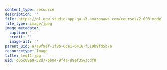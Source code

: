 ```yaml
---
content_type: resource
description: ''
file: https://ol-ocw-studio-app-qa.s3.amazonaws.com/courses/2-003-modeling-dynamics-and-control-i-spring-2005/c05c09a958d7bb049f4ad9ef3563cdf8_leq11.jpg
file_type: image/jpeg
image_metadata:
  caption: ''
  credit: ''
  image-alt: ''
parent_uid: a7a8f9ef-1f9b-6ce1-6418-f519b9fd5b7a
resourcetype: Image
title: leq11.jpg
uid: c05c09a9-58d7-bb04-9f4a-d9ef3563cdf8
---
```


